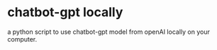 # chatbot-gpt locally
 a python script to use chatbot-gpt model from openAI locally on your computer. 
